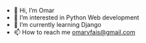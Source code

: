 - 👋 Hi, I’m Omar
- 👀 I’m interested in Python Web development
- 🌱 I’m currently learning Django
- 📫 How to reach me omarvfais@gmail.com
